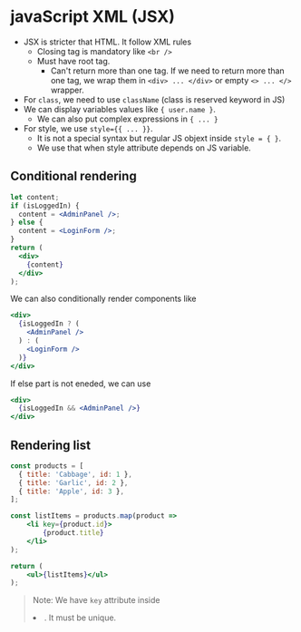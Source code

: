 # javaScript XML (JSX)

- JSX is stricter that HTML. It follow XML rules
    - Closing tag is mandatory like `<br />`
    - Must have root tag.
        - Can't return more than one tag. If we need to return more than one tag, we wrap them in `<div> ... </div>` or empty `<> ... </>` wrapper.
- For `class`, we need to use `className` (class is reserved keyword in JS)
- We can display variables values like `{ user.name }`.
    - We can also put complex expressions in `{ ... }`
- For style, we use `style={{ ... }}`.
    - It is not a special syntax but regular JS objext inside `style = { }`.
    - We use that when style attribute depends on JS variable.

## Conditional rendering

```jsx
let content;
if (isLoggedIn) {
  content = <AdminPanel />;
} else {
  content = <LoginForm />;
}
return (
  <div>
    {content}
  </div>
);
```

We can also conditionally render components like

```jsx
<div>
  {isLoggedIn ? (
    <AdminPanel />
  ) : (
    <LoginForm />
  )}
</div>
```

If else part is not eneded, we can use

```jsx
<div>
  {isLoggedIn && <AdminPanel />}
</div>
```

## Rendering list

```jsx
const products = [
  { title: 'Cabbage', id: 1 },
  { title: 'Garlic', id: 2 },
  { title: 'Apple', id: 3 },
];

const listItems = products.map(product =>
    <li key={product.id}>
        {product.title}
    </li>
);

return (
    <ul>{listItems}</ul>
);
```

> Note: We have `key` attribute inside <li>. It must be unique.


